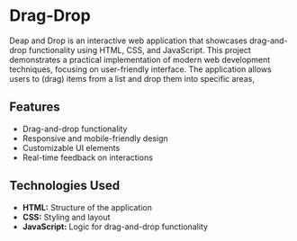 # Drag-Drop
Deap and Drop is an interactive web application that showcases drag-and-drop functionality using HTML, CSS, and JavaScript. This project demonstrates a practical implementation of modern web development techniques, focusing on user-friendly interface. The application allows users to (drag) items from a list and drop them into specific areas, 
## Features
- Drag-and-drop functionality
- Responsive and mobile-friendly design
- Customizable UI elements
- Real-time feedback on interactions

## Technologies Used
- **HTML:** Structure of the application
- **CSS:** Styling and layout
- **JavaScript:** Logic for drag-and-drop functionality
